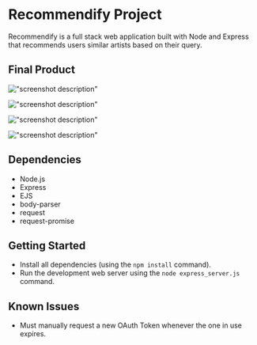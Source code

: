 # Recommendify Project

Recommendify is a full stack web application built with Node and Express that recommends users similar artists based on their query.

## Final Product

!["screenshot description"](https://github.com/trijaychan/recommendify/blob/master/docs/screenshots/ss1.png?raw=true)

!["screenshot description"](https://github.com/trijaychan/recommendify/blob/master/docs/screenshots/ss2.png?raw=true)

!["screenshot description"](https://github.com/trijaychan/recommendify/blob/master/docs/screenshots/ss4.png?raw=true)

!["screenshot description"](https://github.com/trijaychan/recommendify/blob/master/docs/screenshots/ss3.png?raw=true)

## Dependencies

- Node.js
- Express
- EJS
- body-parser
- request
- request-promise

## Getting Started

- Install all dependencies (using the `npm install` command).
- Run the development web server using the `node express_server.js` command.

## Known Issues

- Must manually request a new OAuth Token whenever the one in use expires.